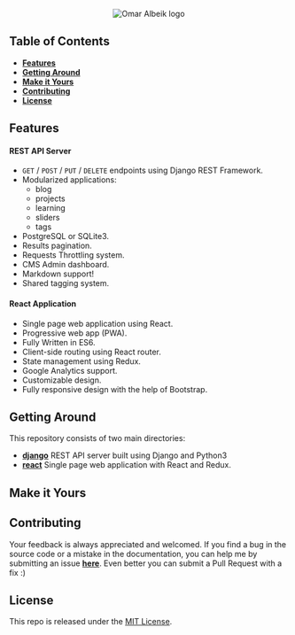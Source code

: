 <p align="center">
  <img src="https://cdn.rawgit.com/omaralbeik/omaralbeik.com/master/assets/banner.svg" title="Omar Albeik logo">
</p>



## Table of Contents

- [**Features**](#features)
- [**Getting Around**](#getting-around)
- [**Make it Yours**](#make-it-yours)
- [**Contributing**](#contributing)
- [**License**](#license)



## Features

#### REST API Server
- `GET` / `POST` / `PUT` / `DELETE` endpoints using Django REST Framework.
- Modularized applications:
  - blog
  - projects
  - learning
  - sliders
  - tags
- PostgreSQL or SQLite3.
- Results pagination.
- Requests Throttling system.
- CMS Admin dashboard.
- Markdown support!
- Shared tagging system.

#### React Application
- Single page web application using React.
- Progressive web app (PWA).
- Fully Written in ES6.
- Client-side routing using React router.
- State management using Redux.
- Google Analytics support.
- Customizable design.
- Fully responsive design with the help of Bootstrap.


## Getting Around

This repository consists of two main directories:

- [**django**](https://github.com/omaralbeik/omaralbeik.com/tree/master/django) REST API server built using Django and Python3  
- [**react**](https://github.com/omaralbeik/omaralbeik.com/tree/master/react) Single page web application with React and Redux.



## Make it Yours



## Contributing

Your feedback is always appreciated and welcomed. If you find a bug in the source code or a mistake in the documentation, you can help me by submitting an issue [**here**](https://github.com/omaralbeik/omaralbeik.com/issues). Even better you can submit a Pull Request with a fix :)



## License
This repo is released under the [MIT License](https://github.com/omaralbeik/omaralbeik.com/blob/master/LICENSE).
